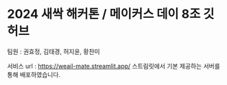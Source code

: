 # 2024 새싹 해커톤 / 메이커스 데이 8조 깃허브

팀원 : 권효정, 김태경, 허지윤, 황찬미

서비스 url : https://weail-mate.streamlit.app/
스트림릿에서 기본 제공하는 서버를 통해 배포하였습니다.
